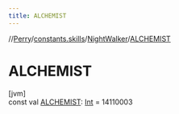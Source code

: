 ```yaml
---
title: ALCHEMIST
---
```

//[Perry](../../../index.html)/[constants.skills](../index.html)/[NightWalker](index.html)/[ALCHEMIST](-a-l-c-h-e-m-i-s-t.html)



# ALCHEMIST



[jvm]\
const val [ALCHEMIST](-a-l-c-h-e-m-i-s-t.html): [Int](https://kotlinlang.org/api/latest/jvm/stdlib/kotlin/-int/index.html) = 14110003




